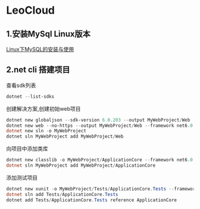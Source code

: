 # LeoCloud

## 1.安装MySql Linux版本

[Linux下MySQL的安装与使用](https://docs.qq.com/pdf/DVWVOR2pMa0VJTmlV)





## 2.net cli 搭建项目

查看sdk列表

~~~ powershell
dotnet --list-sdks
~~~



创建解决方案,创建初始web项目

~~~ powershell
dotnet new globaljson --sdk-version 6.0.203 --output MyWebProject/Web
dotnet new web --no-https --output MyWebProject/Web --framework net6.0
dotnet new sln -o MyWebProject
dotnet sln MyWebProject add MyWebProject/Web
~~~



向项目中添加类库

~~~ powershell
dotnet new classlib -o MyWebProject/ApplicationCore --framework net6.0
dotnet sln MyWebProject add MyWebProject/ApplicationCore
~~~



添加测试项目

~~~ powershell
dotnet new xunit -o MyWebProject/Tests/ApplicationCore.Tests --framework net6.0
dotnet sln add Tests/ApplicationCore.Tests
dotnet add Tests/ApplicationCore.Tests reference ApplicationCore
~~~





